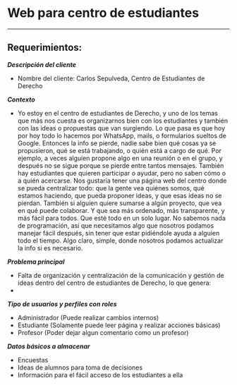 # Web para centro de estudiantes
---
## Requerimientos:

***Descripción del cliente***

- Nombre del cliente: Carlos Sepulveda, Centro de Estudiantes de Derecho

***Contexto***
- Yo estoy en el centro de estudiantes de Derecho, y uno de los temas que más nos cuesta es organizarnos bien con los estudiantes y también con las ideas o propuestas que van surgiendo.
Lo que pasa es que hoy por hoy todo lo hacemos por WhatsApp, mails, o formularios sueltos de Google. Entonces la info se pierde, nadie sabe bien qué cosas ya se propusieron, qué se está trabajando, o quién está a cargo de qué. Por ejemplo, a veces alguien propone algo en una reunión o en el grupo, y después no se sigue porque se pierde entre tantos mensajes. También hay estudiantes que quieren participar o ayudar, pero no saben cómo o a quién acercarse.
Nos gustaría tener una página web del centro donde se pueda centralizar todo: que la gente vea quiénes somos, qué estamos haciendo, que pueda proponer ideas, y que esas ideas no se pierdan. También si alguien quiere sumarse a algún proyecto, que vea en qué puede colaborar. Y que sea más ordenado, más transparente, y más fácil para todos. Que esté todo en un solo lugar.
No sabemos nada de programación, así que necesitamos algo que nosotros podamos manejar fácil después, sin tener que estar pidiéndole ayuda a alguien todo el tiempo. Algo claro, simple, donde nosotros podamos actualizar la info si es necesario.



***Problema principal***

- Falta de organización y centralización de la comunicación y gestión de ideas dentro del centro de estudiantes de Derecho, lo que genera:
- 

***Tipo de usuarios y perfiles con roles***

- Administrador (Puede realizar cambios internos)
- Estudiante (Solamente puede leer página y realizar acciones básicas)
- Profesor (Poder dejar algun comentario como un profesor)

***Datos básicos a almacenar***

- Encuestas
- Ideas de alumnos para toma de decisiones
- Información para el fácil acceso de los estudiantes a ella 
